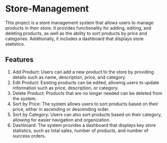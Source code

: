 # Store-Management
This project is a store management system that allows users to manage products in their store. It provides functionality for adding, editing, and deleting products, as well as the ability to sort products by price and categories. Additionally, it includes a dashboard that displays store statistics.

## Features
1. Add Product: Users can add a new product to the store by providing details such as name, description, price, and category.
2. Edit Product: Existing products can be edited, allowing users to update information such as price, description, or category.
3. Delete Product: Products that are no longer needed can be deleted from the system.
4. Sort by Price: The system allows users to sort products based on their price, either in ascending or descending order.
5. Sort by Category: Users can also sort products based on their category, allowing for easier navigation and organization.
6. Dashboard: The system provides a dashboard that displays key store statistics, such as total sales, number of products, and number of success orders.

